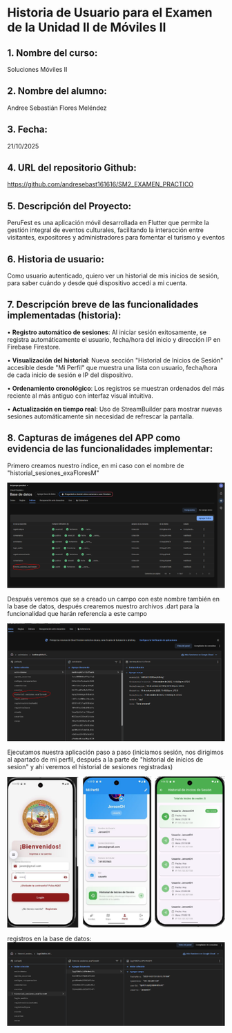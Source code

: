 # Historia de Usuario para el Examen de la Unidad II de Móviles II

## 1. Nombre del curso: 
Soluciones Móviles II

## 2. Nombre del alumno: 
Andree Sebastián Flores Meléndez

## 3. Fecha: 
21/10/2025

## 4. URL del repositorio Github: 
https://github.com/andresebast161616/SM2_EXAMEN_PRACTICO

## 5. Descripción del Proyecto:
PeruFest es una aplicación móvil desarrollada en Flutter que permite la gestión integral de eventos culturales, facilitando la interacción entre visitantes, expositores y administradores para fomentar el turismo y eventos

## 6. Historia de usuario:
Como usuario autenticado,
quiero ver un historial de mis inicios de sesión,
para saber cuándo y desde qué dispositivo accedí a mi cuenta.

## 7. Descripción breve de las funcionalidades implementadas (historia):

• **Registro automático de sesiones**: Al iniciar sesión exitosamente, se registra automáticamente el usuario, fecha/hora del inicio y dirección IP en Firebase Firestore.

• **Visualización del historial**: Nueva sección "Historial de Inicios de Sesión" accesible desde "Mi Perfil" que muestra una lista con usuario, fecha/hora de cada inicio de sesión e IP del dispositivo.

• **Ordenamiento cronológico**: Los registros se muestran ordenados del más reciente al más antiguo con interfaz visual intuitiva.

• **Actualización en tiempo real**: Uso de StreamBuilder para mostrar nuevas sesiones automáticamente sin necesidad de refrescar la pantalla.

## 8. Capturas de imágenes del APP como evidencia de las funcionalidades implementar:

Primero creamos nuestro índice, en mi caso con el nombre de "historial_sesiones_exaFloresM"

![Primero creamos nuestro índice, en mi caso con el nombre de "historial_sesiones_exaFloresM](capturas/1.png)

Después veremos que se a creado un campo con este nombre también en la base de datos, después crearemos nuestro archivos .dart para la funcionalidad que harán referencia a este campo

![Después veremos que se a creado un campo con este nombre también en la base de datos, después crearemos nuestro archivos .dart para la funcionalidad que harán referencia a este campo](capturas/2.png)

Ejecutamos nuestra aplicación paso a paso (iniciamos sesión, nos dirigimos al apartado de mi perfil, después a la parte de "historial de inicios de sesion" y ahí veremos el historial de sesiones registradas)

![Ejecutamos nuestra aplicación paso a paso](capturas/3.png)

registros en la base de datos:
![registros en la base de datos:"](capturas/4.png)